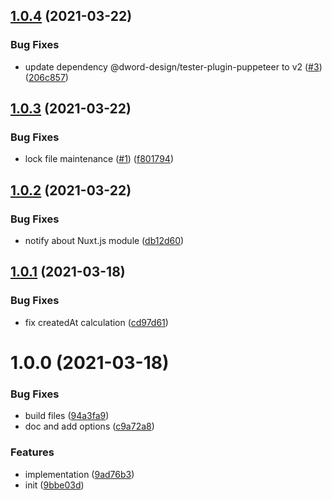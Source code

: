 ## [1.0.4](https://github.com/dword-design/nuxt-content-hooks-git/compare/v1.0.3...v1.0.4) (2021-03-22)


### Bug Fixes

* update dependency @dword-design/tester-plugin-puppeteer to v2 ([#3](https://github.com/dword-design/nuxt-content-hooks-git/issues/3)) ([206c857](https://github.com/dword-design/nuxt-content-hooks-git/commit/206c85761d2d1a8b431ebefe55be19e6618eedaa))

## [1.0.3](https://github.com/dword-design/nuxt-content-hooks-git/compare/v1.0.2...v1.0.3) (2021-03-22)


### Bug Fixes

* lock file maintenance ([#1](https://github.com/dword-design/nuxt-content-hooks-git/issues/1)) ([f801794](https://github.com/dword-design/nuxt-content-hooks-git/commit/f8017948e4b7e2a92bae7751c00a1830847413a7))

## [1.0.2](https://github.com/dword-design/nuxt-content-hooks-git/compare/v1.0.1...v1.0.2) (2021-03-22)


### Bug Fixes

* notify about Nuxt.js module ([db12d60](https://github.com/dword-design/nuxt-content-hooks-git/commit/db12d605574ed8c793e831db0680a61f1899d2cb))

## [1.0.1](https://github.com/dword-design/nuxt-content-hooks-git/compare/v1.0.0...v1.0.1) (2021-03-18)


### Bug Fixes

* fix createdAt calculation ([cd97d61](https://github.com/dword-design/nuxt-content-hooks-git/commit/cd97d618f238a2309458378cf15da5c6fc5e554e))

# 1.0.0 (2021-03-18)


### Bug Fixes

* build files ([94a3fa9](https://github.com/dword-design/nuxt-content-hooks-git/commit/94a3fa96f7023a19eef8efa9683d41d59416c5cc))
* doc and add options ([c9a72a8](https://github.com/dword-design/nuxt-content-hooks-git/commit/c9a72a837de047dd847247e267be36ca5f79f437))


### Features

* implementation ([9ad76b3](https://github.com/dword-design/nuxt-content-hooks-git/commit/9ad76b3f6b982fa4d7f5f8d183b33f012a14e154))
* init ([9bbe03d](https://github.com/dword-design/nuxt-content-hooks-git/commit/9bbe03d1d7492e92c936000e6c5ddf14604a58a9))
